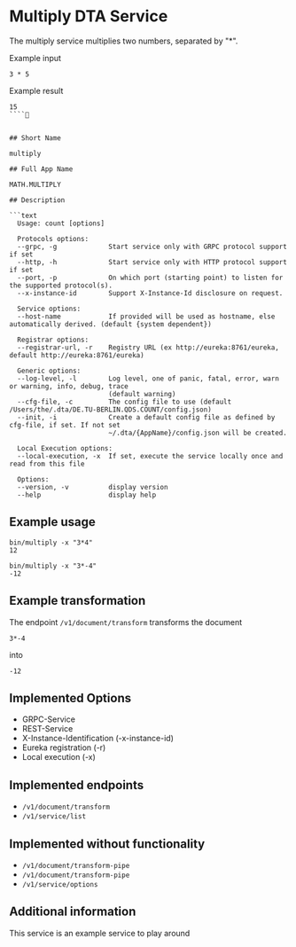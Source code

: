 # Multiply DTA Service

The multiply service multiplies two numbers, separated by "*".

Example input

```text
3 * 5
```

Example result

```text
15
````


## Short Name

multiply

## Full App Name

MATH.MULTIPLY

## Description

```text
  Usage: count [options]

  Protocols options:
  --grpc, -g             Start service only with GRPC protocol support if set
  --http, -h             Start service only with HTTP protocol support if set
  --port, -p             On which port (starting point) to listen for the supported protocol(s).
  --x-instance-id        Support X-Instance-Id disclosure on request.

  Service options:
  --host-name            If provided will be used as hostname, else automatically derived. (default {system dependent})

  Registrar options:
  --registrar-url, -r    Registry URL (ex http://eureka:8761/eureka, default http://eureka:8761/eureka)

  Generic options:
  --log-level, -l        Log level, one of panic, fatal, error, warn or warning, info, debug, trace
                         (default warning)
  --cfg-file, -c         The config file to use (default /Users/the/.dta/DE.TU-BERLIN.QDS.COUNT/config.json)
  --init, -i             Create a default config file as defined by cfg-file, if set. If not set
                         ~/.dta/{AppName}/config.json will be created.

  Local Execution options:
  --local-execution, -x  If set, execute the service locally once and read from this file

  Options:
  --version, -v          display version
  --help                 display help
```

## Example usage

```shell
bin/multiply -x "3*4"
12

bin/multiply -x "3*-4"
-12

```

## Example transformation

The endpoint `/v1/document/transform`  transforms the document 

```text
3*-4
```

into

```text
-12
```

## Implemented Options

- GRPC-Service
- REST-Service
- X-Instance-Identification (-x-instance-id)
- Eureka registration (-r)
- Local execution (-x)

## Implemented endpoints

- `/v1/document/transform`
- `/v1/service/list`

## Implemented without functionality

- `/v1/document/transform-pipe`
- `/v1/document/transform-pipe`
- `/v1/service/options`

## Additional information

This service is an example service to play around
